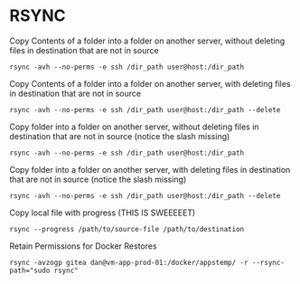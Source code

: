 # RSYNC

Copy Contents of a folder into a folder on another server, without deleting files in destination that are not in source
```
rsync -avh --no-perms -e ssh /dir_path user@host:/dir_path
```

Copy Contents of a folder into a folder on another server, with deleting files in destination that are not in source
```
rsync -avh --no-perms -e ssh /dir_path user@host:/dir_path --delete
```

Copy folder into a folder on another server, without deleting files in destination that are not in source (notice the slash missing)
```
rsync -avh --no-perms -e ssh /dir_path user@host:/dir_path
```

Copy folder into a folder on another server, with deleting files in destination that are not in source (notice the slash missing)
```
rsync -avh --no-perms -e ssh /dir_path user@host:/dir_path --delete
```

Copy local file with progress (THIS IS SWEEEEET)
```
rsync --progress /path/to/source-file /path/to/destination
```

Retain Permissions for Docker Restores
```
rsync -avzogp gitea dan@vm-app-prod-01:/docker/appstemp/ -r --rsync-path="sudo rsync"
```
